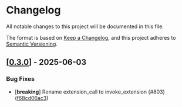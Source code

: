 # Changelog

All notable changes to this project will be documented in this file.

The format is based on [Keep a Changelog](https://keepachangelog.com/en/1.0.0/),
and this project adheres to [Semantic Versioning](https://semver.org/spec/v2.0.0.html).


## [[0.3.0](https://github.com/Devolutions/IronRDP/compare/iron-remote-desktop-v0.2.0...iron-remote-desktop-v0.3.0)] - 2025-06-03

### <!-- 4 -->Bug Fixes

- [**breaking**] Rename extension_call to invoke_extension (#803) ([f68cd06ac3](https://github.com/Devolutions/IronRDP/commit/f68cd06ac3705608e6f2ac6bde684d9ae906ea53)) 


